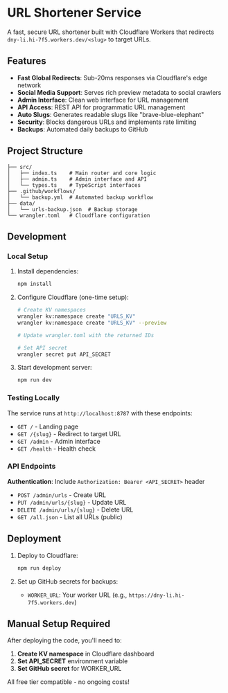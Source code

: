 # URL Shortener Service

A fast, secure URL shortener built with Cloudflare Workers that redirects `dny-li.hi-7f5.workers.dev/<slug>` to target URLs.

## Features

- **Fast Global Redirects**: Sub-20ms responses via Cloudflare's edge network
- **Social Media Support**: Serves rich preview metadata to social crawlers
- **Admin Interface**: Clean web interface for URL management
- **API Access**: REST API for programmatic URL management
- **Auto Slugs**: Generates readable slugs like "brave-blue-elephant"
- **Security**: Blocks dangerous URLs and implements rate limiting
- **Backups**: Automated daily backups to GitHub

## Project Structure

```
├── src/
│   ├── index.ts    # Main router and core logic
│   ├── admin.ts    # Admin interface and API
│   └── types.ts    # TypeScript interfaces
├── .github/workflows/
│   └── backup.yml  # Automated backup workflow
├── data/
│   └── urls-backup.json  # Backup storage
└── wrangler.toml   # Cloudflare configuration
```

## Development

### Local Setup

1. Install dependencies:

   ```bash
   npm install
   ```

2. Configure Cloudflare (one-time setup):

   ```bash
   # Create KV namespaces
   wrangler kv:namespace create "URLS_KV"
   wrangler kv:namespace create "URLS_KV" --preview

   # Update wrangler.toml with the returned IDs

   # Set API secret
   wrangler secret put API_SECRET
   ```

3. Start development server:
   ```bash
   npm run dev
   ```

### Testing Locally

The service runs at `http://localhost:8787` with these endpoints:

- `GET /` - Landing page
- `GET /{slug}` - Redirect to target URL
- `GET /admin` - Admin interface
- `GET /health` - Health check

### API Endpoints

**Authentication**: Include `Authorization: Bearer <API_SECRET>` header

- `POST /admin/urls` - Create URL
- `PUT /admin/urls/{slug}` - Update URL
- `DELETE /admin/urls/{slug}` - Delete URL
- `GET /all.json` - List all URLs (public)

## Deployment

1. Deploy to Cloudflare:

   ```bash
   npm run deploy
   ```

2. Set up GitHub secrets for backups:
   - `WORKER_URL`: Your worker URL (e.g., `https://dny-li.hi-7f5.workers.dev`)

## Manual Setup Required

After deploying the code, you'll need to:

1. **Create KV namespace** in Cloudflare dashboard
2. **Set API_SECRET** environment variable
3. **Set GitHub secret** for WORKER_URL

All free tier compatible - no ongoing costs!
